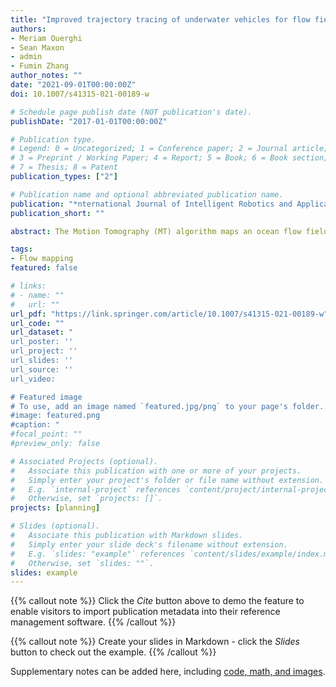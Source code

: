 ```yaml
---
title: "Improved trajectory tracing of underwater vehicles for flow field mapping"
authors:
- Meriam Ouerghi
- Sean Maxon
- admin
- Fumin Zhang
author_notes: ""
date: "2021-09-01T00:00:00Z"
doi: 10.1007/s41315-021-00189-w

# Schedule page publish date (NOT publication's date).
publishDate: "2017-01-01T00:00:00Z"

# Publication type.
# Legend: 0 = Uncategorized; 1 = Conference paper; 2 = Journal article;
# 3 = Preprint / Working Paper; 4 = Report; 5 = Book; 6 = Book section;
# 7 = Thesis; 8 = Patent
publication_types: ["2"]

# Publication name and optional abbreviated publication name.
publication: "*nternational Journal of Intelligent Robotics and Applications* "
publication_short: ""

abstract: The Motion Tomography (MT) algorithm maps an ocean flow field using sporadically measured positions of underwater vehicles. A key step of the MT algorithm, called trajectory tracing, is to estimate the underwater trajectories of the vehicles based on the estimated flow field and known start and end positions. This paper extends the MT algorithm by developing a set of analytical formulas to compute the underwater trajectories.   These analytical formulas enable us to study the convergence of the MT algorithm, and we prove that the estimated trajectory and measured trajectory end positions converge as the MT algorithm proceeds. Experimental results are collected on the Georgia Tech Miniature Autonomous Blimps to demonstrate that the MT algorithm can be applied to reconstruct a wind field in an indoor environment using nothing but sparse position measurements. We further validate the MT algorithm using data collected by an underwater glider deployed in the South Atlantic Bight. We demonstrate MT is able to reconstruct the ocean flow field using recorded glider surfacing positions and improve the spatial distribution of a dead reckoning flow field map.

tags:
- Flow mapping
featured: false

# links:
# - name: ""
#   url: ""
url_pdf: "https://link.springer.com/article/10.1007/s41315-021-00189-w"
url_code: ""
url_dataset: "
url_poster: ''
url_project: ''
url_slides: ''
url_source: ''
url_video: 

# Featured image
# To use, add an image named `featured.jpg/png` to your page's folder. 
#image: featured.png
#caption: "
#focal_point: ""
#preview_only: false

# Associated Projects (optional).
#   Associate this publication with one or more of your projects.
#   Simply enter your project's folder or file name without extension.
#   E.g. `internal-project` references `content/project/internal-project/index.md`.
#   Otherwise, set `projects: []`.
projects: [planning]

# Slides (optional).
#   Associate this publication with Markdown slides.
#   Simply enter your slide deck's filename without extension.
#   E.g. `slides: "example"` references `content/slides/example/index.md`.
#   Otherwise, set `slides: ""`.
slides: example
---
```


{{% callout note %}}
Click the *Cite* button above to demo the feature to enable visitors to import publication metadata into their reference management software.
{{% /callout %}}

{{% callout note %}}
Create your slides in Markdown - click the *Slides* button to check out the example.
{{% /callout %}}

Supplementary notes can be added here, including [code, math, and images](https://wowchemy.com/docs/writing-markdown-latex/).
